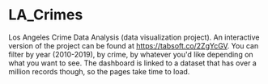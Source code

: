 # LA_Crimes
Los Angeles Crime Data Analysis (data visualization project). An interactive version of the project can be found at https://tabsoft.co/2ZgYcGV. You can filter by year (2010-2019), by crime, by whatever you'd like depending on what you want to see. The dashboard is linked to a dataset that has over a million records though, so the pages take time to load.
